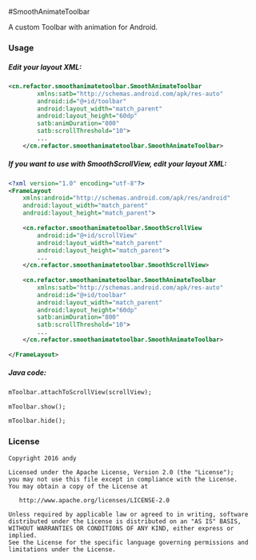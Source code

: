 #SmoothAnimateToolbar


A custom Toolbar with animation for Android.

### Usage
	
##### Edit your layout XML:
~~~ xml
<cn.refactor.smoothanimatetoolbar.SmoothAnimateToolbar
        xmlns:satb="http://schemas.android.com/apk/res-auto"
        android:id="@+id/toolbar"
        android:layout_width="match_parent"
        android:layout_height="60dp"
        satb:animDuration="800"
        satb:scrollThreshold="10">
        ...
    </cn.refactor.smoothanimatetoolbar.SmoothAnimateToolbar>
~~~

##### If you want to use with SmoothScrollView, edit your layout XML:
~~~ xml
<?xml version="1.0" encoding="utf-8"?>
<FrameLayout
    xmlns:android="http://schemas.android.com/apk/res/android"
    android:layout_width="match_parent"
    android:layout_height="match_parent">
	
	<cn.refactor.smoothanimatetoolbar.SmoothScrollView
        android:id="@+id/scrollView"
        android:layout_width="match_parent"
        android:layout_height="match_parent">
        ...
    </cn.refactor.smoothanimatetoolbar.SmoothScrollView>
    
    <cn.refactor.smoothanimatetoolbar.SmoothAnimateToolbar
        xmlns:satb="http://schemas.android.com/apk/res-auto"
        android:id="@+id/toolbar"
        android:layout_width="match_parent"
        android:layout_height="60dp"
        satb:animDuration="800"
        satb:scrollThreshold="10">
        ...
    </cn.refactor.smoothanimatetoolbar.SmoothAnimateToolbar>
	    
</FrameLayout>
~~~

##### Java code:
~~~ xml
mToolbar.attachToScrollView(scrollView);
~~~

~~~ xml
mToolbar.show();
~~~

~~~ xml
mToolbar.hide();
~~~

### License

    Copyright 2016 andy

    Licensed under the Apache License, Version 2.0 (the "License");
    you may not use this file except in compliance with the License.
    You may obtain a copy of the License at

       http://www.apache.org/licenses/LICENSE-2.0

    Unless required by applicable law or agreed to in writing, software
    distributed under the License is distributed on an "AS IS" BASIS,
    WITHOUT WARRANTIES OR CONDITIONS OF ANY KIND, either express or implied.
    See the License for the specific language governing permissions and
    limitations under the License.